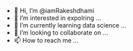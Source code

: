 - 👋 Hi, I’m @iamRakeshdhami
- 👀 I’m interested in expolring ...
- 🌱 I’m currently learning data science ...
- 💞️ I’m looking to collaborate on  ...
- 📫 How to reach me ...

<!---
iamRakeshdhami/iamRakeshdhami is a ✨ special ✨ repository because its `README.md` (this file) appears on your GitHub profile.
You can click the Preview link to take a look at your changes.
--->
